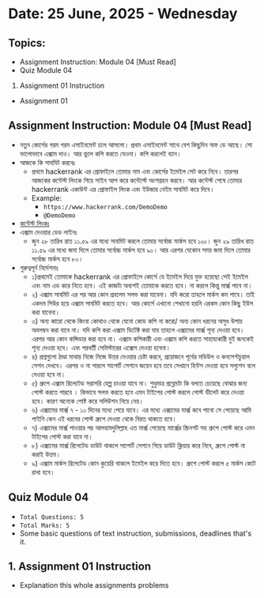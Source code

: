 # Date: 25 June, 2025 - Wednesday

## Topics:
- Assignment Instruction: Module 04 [Must Read]
- Quiz Module 04
1. Assignment 01 Instruction
- Assignment 01

## Assignment Instruction: Module 04 [Must Read]
- নতুন কোর্সের গরম গরম এসাইনমেন্ট চলে আসলো। প্রথম এসাইনমেন্ট সাথে বেশ কিছুদিন অফ ডে আছে। সো ভালোভাবে এক্সাম দাও। আর ভুলে কপি করতে যেওনা। কপি করলেই ব্যান।
- আজকে কি সাবমিট করবেঃ
    - প্রথমে hackerrank এর প্রোফাইলে তোমার নাম এবং কোর্সের ইমেইল সেট করে নিবে। তারপর আজকের কন্টেস্ট লিংকে গিয়ে সাইন আপ করে কন্টেস্টে অংশগ্রহন করবে। আর কন্টেস্ট শেষে তোমার hackerrank একাউন্ট এর প্রোফাইল লিংক এবং ইউজার নেইম সাবমিট করে দিবে।
    - Example:
        - `https://www.hackerrank.com/DemoDemo`
        - `@DemoDemo`
- [কন্টেস্ট লিংকঃ](https://www.hackerrank.com/contests/assignment-01-a-basic-data-structure-a-batch-07/challenges)
- এক্সাম দেওয়ার ডেড লাইনঃ
    - জুন ২৮ তারিখ রাত ১১.৫৯ এর মধ্যে সাবমিট করলে তোমার সর্বোচ্চ মার্কস হবে ১০০। জুন ২৯ তারিখ রাত ১১.৫৯ এর মধ্যে জমা দিলে তোমার সর্বোচ্চ মার্কস হবে ৯০। আর এরপর যেকোন সময় জমা দিলে তোমার সর্বোচ্চ মার্কস হবে ৮০।
- গুরুত্বপূর্ন নির্দেশনাঃ
    - ১)প্রথমেই তোমাকে hackerrank এর প্রোফাইলে কোর্সে যে ইমেইল দিয়ে যুক্ত হয়েছো সেই ইমেইল এবং নাম এড করে নিতে হবে। এই কাজটা অব্যশই তোমাকে করতে হবে। না করলে কিন্তু মার্ক্স পাবে না।
    - ২) এক্সাম সাবমিট এর পর আর কোন প্রবলেম সলভ করা যাবেনা। যদি করো তাহলে মার্কস কম পাবে। তাই একদম সিউর হয়ে এক্সাম সাবমিট করতে হবে। আর কোর্সে এখানো শেখানো হয়নি এরকম কোন কিছু ইউস করা যাবেনা।
    - ৩) অন্য কারো থেকে কিংবা কোথাও থেকে যেনো কোড কপি না করো/ অন্য কোন ধরনের অসুধ উপায় অবলম্বন করা যাবে না। যদি কপি করা এক্সাম ডিটেক্ট করা যায় তাহলে এক্সামের মার্ক্স শূন্য দেওয়া হবে। এরপর আর কোন কন্সিডার করা হবে না। এক্সাম কপিকারী এবং এক্সাম কপি করতে সাহায্যকারী দুই জনকেই শূন্য দেওয়া হবে। এবং পরবর্তী সেমিস্টারের এক্সেস দেওয়া হবেনা।
    - ৪) প্রশ্নগুলো ঠাণ্ডা মাথায় নিজে নিজে উত্তর দেওয়ার চেষ্টা করবে, প্রয়োজনে পূর্বের মডিউল ও কনসেপ্টচুয়াল সেশন দেখবে। এরপর ও না পারলে সাপোর্ট সেশনে জয়েন হবে তবে সেখানে হিন্টস দেওয়া হবে সল্যুশন বলে দেওয়া হবে না।
    - ৫) গ্রুপে এক্সাম রিলেটেড সরাসরি হেল্প চাওয়া যাবে না। শুধুমাত্র প্রব্লেমটা কি বলতে চেয়েছে বোঝার জন্য পোস্ট করতে পারবে । কিভাবে সলভ করতে হবে এমন টাইপের পোস্ট করলে পোস্ট ডীলেট করে দেওয়া হবে। কারণ অনেকে পোষ্ট করে সলিউশন নিয়ে নেয়।
    - ৬) এক্সামের মার্ক্স ৭ - ১০ দিনের মধ্যে পেয়ে যাবে। এর মধ্যে এক্সামের মার্ক্স কবে পাবো সে পেয়েছে আমি পাইনি কেন এই ধরনের পোস্ট গ্রুপে দেওয়া থেকে বিরত থাকতে হবে।
    - ৭) এক্সামের মার্ক্স পাওয়ার পর আলহামদুলিল্লাহ এত মার্ক্স পেয়েছে মার্ক্সের স্ক্রিনশট সহ গ্রুপে পোস্ট করে এমন টাইপের পোস্ট করা যাবে না।
    - ৮) এক্সামের মার্ক্স রিলেটেড ডাউট থাকলে সাপোর্ট সেশনে গিয়ে ডাউট ক্লিয়ার করে নিবে, গ্রুপে পোস্ট না করাই উত্তম।
    - ৯) এক্সাম মার্কস রিলেটেড কোন কুয়েরি থাকলে ইমেইল করে দিতে হবে। গ্রুপে পোস্ট করলে ৫ মার্কস কেটে রাখা হবে।

## Quiz Module 04
- `Total Questions: 5`
- `Total Marks: 5`
- Some basic questions of text instruction, submissions, deadlines that's it.

## 1. Assignment 01 Instruction
- Explanation this whole assignments problems